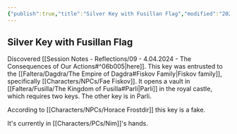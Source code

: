 ```yaml
---
{"publish":true,"title":"Silver Key with Fusillan Flag","modified":"2025-06-29T13:46:48.942-07:00","cssclasses":""}
---
```




## Silver Key with Fusillan Flag

Discovered [[Session Notes - Reflections/09 - 4.04.2024 - The Consequences of Our Actions#^06b005\|here]].
This key was entrusted to the [[Faltera/Dagdra/The Empire of Dagdra#Fiskov Family\|Fiskov family]], specifically [[Characters/NPCs/Fae Fiskov]].
It opens a vault in [[Faltera/Fusilla/The Kingdom of Fusilla#Parli\|Parli]] in the royal castle, which requires two keys. The other key is in Parli.

According to [[Characters/NPCs/Horace Frostdir]] this key is a fake.

It's currently in [[Characters/PCs/Nim]]'s hands.
